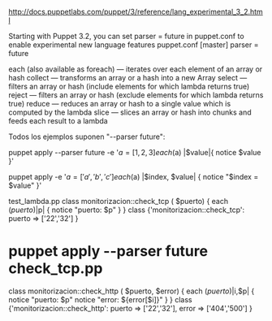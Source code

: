 http://docs.puppetlabs.com/puppet/3/reference/lang_experimental_3_2.html

Starting with Puppet 3.2, you can set parser = future in puppet.conf to enable experimental new language features
puppet.conf
[master]
parser = future 


each (also available as foreach) — iterates over each element of an array or hash
collect — transforms an array or a hash into a new Array
select — filters an array or hash (include elements for which lambda returns true)
reject — filters an array or hash (exclude elements for which lambda returns true)
reduce — reduces an array or hash to a single value which is computed by the lambda
slice — slices an array or hash into chunks and feeds each result to a lambda

Todos los ejemplos suponen "--parser future":

puppet apply --parser future -e '$a=[1,2,3] each($a) |$value|{ notice $value }'

puppet apply -e '$a  = ['a','b','c'] each($a) |$index, $value| { notice "$index = $value" }'



test_lambda.pp
class monitorizacion::check_tcp ( $puerto)
{
  each ($puerto) |$p| { notice "puerto: $p" }
} 
class {'monitorizacion::check_tcp': puerto => ['22','32'] }

# puppet apply --parser future check_tcp.pp



class monitorizacion::check_http ( $puerto, $error)
{
  each ($puerto) |$i,$p| {
    notice "puerto: $p"
    notice "error: ${error[$i]}"
  }
}
class {'monitorizacion::check_http':
  puerto => ['22','32'],
  error => ['404','500']
}
